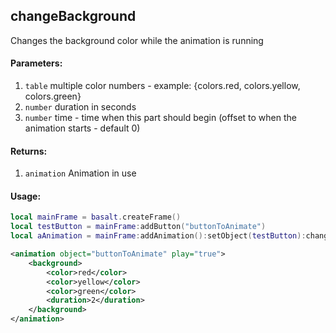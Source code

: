 ## changeBackground
Changes the background color while the animation is running

#### Parameters: 
1. `table` multiple color numbers - example: {colors.red, colors.yellow, colors.green}
2. `number` duration in seconds
3. `number` time - time when this part should begin (offset to when the animation starts - default 0)

#### Returns: 
1. `animation` Animation in use

#### Usage:

```lua
local mainFrame = basalt.createFrame()
local testButton = mainFrame:addButton("buttonToAnimate")
local aAnimation = mainFrame:addAnimation():setObject(testButton):changeTextColor({colors.red, colors.yellow, colors.green}, 2):play()
```
```xml
<animation object="buttonToAnimate" play="true">
    <background>
        <color>red</color>
        <color>yellow</color>
        <color>green</color>
        <duration>2</duration>
    </background>
</animation>
```